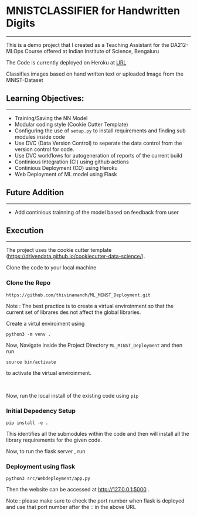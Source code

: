 # MNISTCLASSIFIER for Handwritten Digits
---

This is a demo project that I created as a Teaching Assistant for the DA212-MLOps Course offered at Indian Institute of Science, Bengaluru

The Code is currently deployed on Heroku at [URL](http://ml-mnist-classifier-2.herokuapp.com/)

Classifies images based on hand written text or uploaded Image from the MNIST-Dataset


## Learning Objectives:
---

* Training/Saving the NN Model
* Modular coding style (Cookie Cutter Template)
* Configuring the use of `setup.py` to install requirements and finding sub modules inside code
* Use DVC (Data Version Control) to seperate the data control from the version control for code. 
* Use DVC workflows for autogeneration of reports of the current build
* Continious Integration (CI) using github actions
* Continious Deployment (CD) using Heroku
* Web Deployment of ML model using Flask


## Future Addition
---
* Add continious trainning of the model based on feedback from user


## Execution 
---

The project uses the cookie cutter template (https://drivendata.github.io/cookiecutter-data-science/). 

Clone the code to your local machine

### Clone the Repo

```
https://github.com/thivinanandh/ML_MINST_Deployment.git
```

Note : The best practice is to create a virtual enviroinment so that the current set of librares des not affect the global libraries. 

Create a virtul enviroiment using

```
python3 -m venv .
```

Now, Navigate inside the Project Directory `ML_MINST_Deployment` and then run  

```
source bin/activate
```
to activate the virtual enviroinment. 


<br />

Now, run the local install of the existing code using `pip`

### Initial Depedency Setup

```
pip install -e .
```
This identifies all the submodules within the code and then will install all the library requirements for the given code. 


Now, to run the flask server , run 

### Deployment using flask

```
python3 src/Webdeployment/app.py
```

Then the website can be accessed at http://127.0.0.1:5000 . 


Note : please make sure to check the port number when flask is deployed and use that port number after the `:` in the above URL
